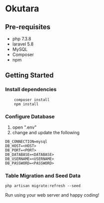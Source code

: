 # Okutara
## Pre-requisites
* php 7.3.8
* laravel 5.8
* MySQL
* Composer
* npm

## Getting Started
### Install dependencies
````
    composer install
    npm install
````
### Configure Database
1. open ".env"
2. change and update the following
````
DB_CONNECTION=mysql
DB_HOST=<HOST>
DB_PORT=<PORT>
DB_DATABASE=<DATABASE>
DB_USERNAME=<USERNAME>
DB_PASSWORD=<PASSWORD>
````

### Table Migration and Seed Data

````
php artisan migrate:refresh --seed
````

Run using your web server and happy coding!

